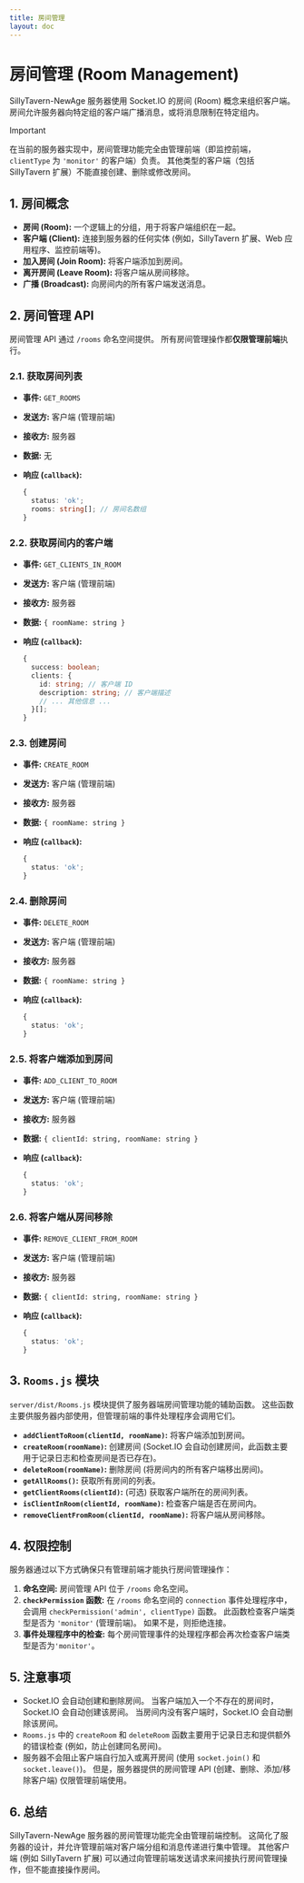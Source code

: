 ```yaml
---
title: 房间管理
layout: doc
---
```


# 房间管理 (Room Management)

SillyTavern-NewAge 服务器使用 Socket.IO 的房间 (Room) 概念来组织客户端。 房间允许服务器向特定组的客户端广播消息，或将消息限制在特定组内。

> [!IMPORTANT]
> 在当前的服务器实现中，房间管理功能完全由管理前端（即监控前端，`clientType` 为 `'monitor'` 的客户端）负责。 其他类型的客户端（包括 SillyTavern 扩展）不能直接创建、删除或修改房间。

## 1. 房间概念

* **房间 (Room):**  一个逻辑上的分组，用于将客户端组织在一起。
* **客户端 (Client):**  连接到服务器的任何实体 (例如，SillyTavern 扩展、Web 应用程序、监控前端等)。
* **加入房间 (Join Room):**  将客户端添加到房间。
* **离开房间 (Leave Room):**  将客户端从房间移除。
* **广播 (Broadcast):**  向房间内的所有客户端发送消息。

## 2. 房间管理 API

房间管理 API 通过 `/rooms` 命名空间提供。 所有房间管理操作都**仅限管理前端**执行。

### 2.1. 获取房间列表

* **事件:** `GET_ROOMS`
* **发送方:** 客户端 (管理前端)
* **接收方:** 服务器
* **数据:** 无
* **响应 (`callback`):**

    ```typescript
    {
      status: 'ok';
      rooms: string[]; // 房间名数组
    }
    ```

### 2.2. 获取房间内的客户端

* **事件:** `GET_CLIENTS_IN_ROOM`
* **发送方:** 客户端 (管理前端)
* **接收方:** 服务器
* **数据:** `{ roomName: string }`
* **响应 (`callback`):**

    ```typescript
    {
      success: boolean;
      clients: {
        id: string; // 客户端 ID
        description: string; // 客户端描述
        // ... 其他信息 ...
      }[];
    }
    ```

### 2.3. 创建房间

* **事件:** `CREATE_ROOM`
* **发送方:** 客户端 (管理前端)
* **接收方:** 服务器
* **数据:** `{ roomName: string }`
* **响应 (`callback`):**

    ```typescript
    {
      status: 'ok';
    }
    ```

### 2.4. 删除房间

* **事件:** `DELETE_ROOM`
* **发送方:** 客户端 (管理前端)
* **接收方:** 服务器
* **数据:** `{ roomName: string }`
* **响应 (`callback`):**

    ```typescript
    {
      status: 'ok';
    }
    ```

### 2.5. 将客户端添加到房间

* **事件:** `ADD_CLIENT_TO_ROOM`
* **发送方:** 客户端 (管理前端)
* **接收方:** 服务器
* **数据:** `{ clientId: string, roomName: string }`
* **响应 (`callback`):**

    ```typescript
    {
      status: 'ok';
    }
    ```

### 2.6. 将客户端从房间移除

* **事件:** `REMOVE_CLIENT_FROM_ROOM`
* **发送方:** 客户端 (管理前端)
* **接收方:** 服务器
* **数据:** `{ clientId: string, roomName: string }`
* **响应 (`callback`):**

    ```typescript
    {
      status: 'ok';
    }
    ```

## 3. `Rooms.js` 模块

`server/dist/Rooms.js` 模块提供了服务器端房间管理功能的辅助函数。 这些函数主要供服务器内部使用，但管理前端的事件处理程序会调用它们。

* **`addClientToRoom(clientId, roomName)`:** 将客户端添加到房间。
* **`createRoom(roomName)`:** 创建房间 (Socket.IO 会自动创建房间，此函数主要用于记录日志和检查房间是否已存在)。
* **`deleteRoom(roomName)`:** 删除房间 (将房间内的所有客户端移出房间)。
* **`getAllRooms()`:** 获取所有房间的列表。
* **`getClientRooms(clientId)`:** (可选) 获取客户端所在的房间列表。
* **`isClientInRoom(clientId, roomName)`:** 检查客户端是否在房间内。
* **`removeClientFromRoom(clientId, roomName)`:** 将客户端从房间移除。

## 4. 权限控制

服务器通过以下方式确保只有管理前端才能执行房间管理操作：

1. **命名空间:** 房间管理 API 位于 `/rooms` 命名空间。
2. **`checkPermission` 函数:** 在 `/rooms` 命名空间的 `connection` 事件处理程序中，会调用 `checkPermission('admin', clientType)` 函数。 此函数检查客户端类型是否为 `'monitor'` (管理前端)。 如果不是，则拒绝连接。
3. **事件处理程序中的检查:** 每个房间管理事件的处理程序都会再次检查客户端类型是否为`'monitor'`。

## 5. 注意事项

* Socket.IO 会自动创建和删除房间。 当客户端加入一个不存在的房间时，Socket.IO 会自动创建该房间。 当房间内没有客户端时，Socket.IO 会自动删除该房间。
* `Rooms.js` 中的 `createRoom` 和 `deleteRoom` 函数主要用于记录日志和提供额外的错误检查 (例如，防止创建同名房间)。
* 服务器不会阻止客户端自行加入或离开房间 (使用 `socket.join()` 和 `socket.leave()`)。 但是，服务器提供的房间管理 API (创建、删除、添加/移除客户端) 仅限管理前端使用。

## 6. 总结

SillyTavern-NewAge 服务器的房间管理功能完全由管理前端控制。 这简化了服务器的设计，并允许管理前端对客户端分组和消息传递进行集中管理。 其他客户端 (例如 SillyTavern 扩展) 可以通过向管理前端发送请求来间接执行房间管理操作，但不能直接操作房间。